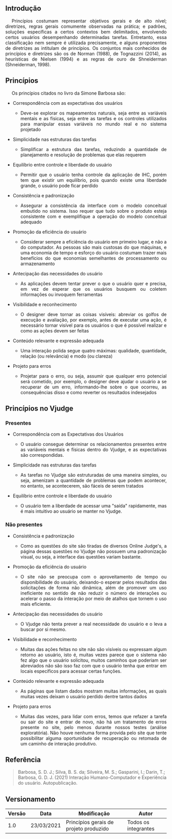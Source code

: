 ## Introdução

<p style="text-indent: 20px; text-align: justify">
Princípios costumam representar objetivos gerais e de alto nível; diretrizes, regras gerais comumente observadas na
prática; e padrões, soluções específicas a certos contextos bem delimitados, envolvendo certos usuários
desempenhando determinadas tarefas. Entretanto, essa classificação nem sempre é utilizada precisamente,
e alguns proponentes de diretrizes as intitulam de princípios. Os conjuntos mais conhecidos de princípios
e diretrizes são os de Norman (1988), de Tognazzini (2014), as heurísticas de Nielsen (1994) e as regras
de ouro de Shneiderman (Shneiderman, 1998).
</p>

## Princípios

<p style="text-indent: 20px; text-align: justify">
Os princípios citados no livro da Simone Barbosa são:
</p>

- Correspondência com as expectativas dos usuários
    - <p style="text-align: justify">Deve-se explorar os mapeamentos naturais, seja entre as variáveis mentais e as físicas, seja entre as tarefas e os controles utilizados para manipular essas variáveis no mundo real e no sistema projetado</p>

- Simplicidade nas estruturas das tarefas</li>
    - <p style="text-align: justify">Simplificar a estrutura das tarefas, reduzindo a quantidade de planejamento e resolução de problemas que elas requerem</p>

- Equilíbrio entre controle e liberdade do usuário
    - <p style="text-align: justify">Permitir que o usuário tenha controle da aplicação de IHC, porém tem que existir um equilíbrio, pois quando existe uma liberdade grande, o usuário pode ficar perdido</p>

- Consistência e padronização
    - <p style="text-align: justify">Assegurar a consistência da interface com o modelo conceitual embutido no sistema. Isso requer que tudo sobre o produto esteja consistente com e exemplifique a operação do modelo conceitual adequado</p>

- Promoção da eficiência do usuário
    - <p style="text-align: justify">Considerar sempre a eficiência do usuário em primeiro lugar, e não a do computador. As pessoas são mais custosas do que máquinas, e uma economia de tempo e esforço do usuário costumam trazer mais benefícios do que economias semelhantes de processamento ou armazenamento</p>

- Antecipação das necessidades do usuário
    - <p style="text-align: justify">As aplicações devem tentar prever o que o usuário quer e precisa, em vez de esperar que os usuários busquem ou coletem informações ou invoquem ferramentas</p>

- Visibilidade e reconhecimento
    - <p style="text-align: justify">O designer deve tornar as coisas visíveis: abreviar os golfos de execução e avaliação, por exemplo, antes de executar uma ação, é necessário tornar visível para os usuários o que é possível realizar e como as ações devem ser feitas</p>

- Conteúdo relevante e expressão adequada
    - <p style="text-align: justify">Uma interação polida segue quatro máximas: qualidade, quantidade, relação (ou relevância) e modo (ou clareza)</p>

- Projeto para erros
    - <p style="text-align: justify">Projetar para o erro, ou seja, assumir que qualquer erro potencial será cometido, por exemplo, o designer deve ajudar o usuário a se recuperar de um erro, informando-lhe sobre o que ocorreu, as consequências disso e como reverter os resultados indesejados</p>



## Princípios no Vjudge

### Presentes

- Correspondência com as Expectativas dos Usuários
    - <p style="text-align: justify">O usuário consegue determinar os relacionamentos presentes entre as variáveis mentais e físicas dentro do Vjudge, e as expectativas são correspondidas.</p>

- Simplicidade nas estruturas das tarefas
    - <p style="text-align: justify">As tarefas no Vjudge são estruturadas de uma maneira simples, ou seja, amenizam a quantidade de problemas que podem acontecer, no entanto, se acontecerem, são fáceis de serem tratados</p>

- Equilíbrio entre controle e liberdade do usuário
    - <p style="text-align: justify">O usuário tem a liberdade de acessar uma "saída" rapidamente, mas é mais intuitivo ao usuário se manter no Vjudge.</p>

### Não presentes

- Consistência e padronização
    - <p style="text-align: justify">Como as questões do site são tiradas de diversos Online Judge's, a página dessas questões no Vjudge não possuem uma padronização visual, ou seja, a interface das questões variam bastante.</p>

- Promoção da eficiência do usuário
    - <p style="text-align: justify">O site não se preocupa com o aproveitamento de tempo ou disponibilidade do usuário, deixando-o esperar pelos resultados das solicitações de forma não dinâmica, além de promover um uso ineficiente no sentido de não reduzir o número de interações ou acelerar o passo da interação por meio de atalhos que tornem o uso mais eficiente.</p>

- Antecipação das necessidades do usuário
    - <p style="text-align: justify">O Vjudge não tenta prever a real necessidade do usuário e o leva a buscar por si mesmo.</p>

- Visibilidade e reconhecimento
    - <p style="text-align: justify">Muitas das ações feitas no site não são visíveis ou expressam algum retorno ao usuário, isto é, muitas vezes parece que o sistema não fez algo que o usuário solicitou, muitos caminhos que poderiam ser abreviados não são isso faz com que o usuário tenha que entrar em locais específicos para acessar certas funções.</p>

- Conteúdo relevante e expressão adequada
    - <p style="text-align: justify">As páginas que listam dados mostram muitas informações, as quais muitas vezes deixam o usuário perdido dentre tantos dados</p>

- Projeto para erros
    - <p style="text-align: justify">Muitas das vezes, para lidar com erros, temos que refazer a tarefa ou sair do site e entrar de novo, não há um tratamento de erros presente no site, pelo menos durante nossos testes (análise exploratória). Não houve nenhuma forma provida pelo site que tente possibilitar alguma oportunidade de recuperação ou retomada de um caminho de interação produtivo.</p>
 

## Referência

> Barbosa, S. D. J.; Silva, B. S. da; Silveira, M. S.; Gasparini, I.; Darin, T.; Barbosa, G. D. J. (2021) Interação Humano-Computador e Experiência do usuário. Autopublicação.

## Versionamento

| Versão | Data | Modificação | Autor |
|--|--|--|--|
| 1.0 | 23/03/2021 | Princípios gerais de projeto produzido | Todos os integrantes |
